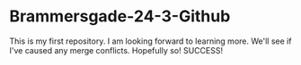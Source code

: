 # Brammersgade-24-3-Github
This is my first repository.
I am looking forward to learning more.
We'll see if I've caused any merge conflicts. Hopefully so! SUCCESS!